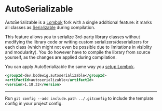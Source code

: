 # AutoSerializable

AutoSerializable is a [Lombok](https://github.com/projectlombok/lombok) fork with a single additional feature:
it marks all classes as [Serializable](https://docs.oracle.com/en/java/javase/19/docs/api/java.base/java/io/Serializable.html) during compilation.

This feature allows you to serialize 3rd-party library classes without modifying the library code or writing custom serializers/deserializers for each class (which might not even be possible due to limitations in visiblity and modularity). You do however have to compile the library from source yourself, as the changes are applied during compilation.

You can apply AutoSerializable the same way you [setup Lombok](https://projectlombok.org/setup/).

```xml
<groupId>dev.bodewig.autoserializable</groupId>
<artifactId>autoserializable</artifactId>
<version>1.18.32</version>
```

---

Run `git config --add include.path ../.gitconfig` to include the template config in your project config.
